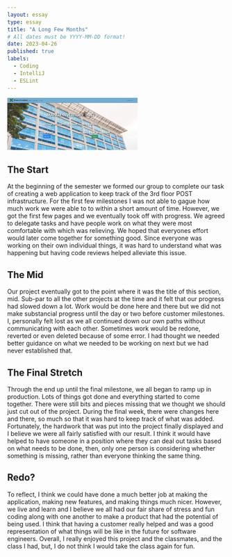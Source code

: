 ```yaml
---
layout: essay
type: essay
title: "A Long Few Months"
# All dates must be YYYY-MM-DD format!
date: 2023-04-26
published: true
labels:
  - Coding
  - IntelliJ
  - ESLint
---
```


<img width="300px" class="rounded float-start pe-4" src="../img/manoa-post.png">

## The Start
  At the beginning of the semester we formed our group to complete our task of creating a web application to keep track of the 3rd floor POST infrastructure. For the first few milestones I was not able to gague how much work we were able to to within a short amount of time. However, we got the first few pages and we eventually took off with progress. We agreed to delegate tasks and have people work on what they were most comfortable with which was relieving. We hoped that everyones effort would later come together for something good. Since everyone was working on their own individual things, it was hard to understand what was happening but having code reviews helped alleviate this issue.
  
## The Mid

  Our project eventually got to the point where it was the title of this section, mid. Sub-par to all the other projects at the time and it felt that our progress had slowed down a lot. Work would be done here and there but we did not make substancial progress until the day or two before customer milestones. I, personally felt lost as we all continued down our own paths without communicating with each other. Sometimes work would be redone, reverted or even deleted because of some error. I had thought we needed better guidance on what we needed to be working on next but we had never established that.
  
## The Final Stretch

  Through the end up until the final milestone, we all began to ramp up in production. Lots of things got done and everything started to come together. There were still bits and pieces missing that we thought we should just cut out of the project. During the final week, there were changes here and there, so much so that it was hard to keep track of what was added. Fortunately, the hardwork that was put into the project finally displayed and I believe we were all fairly satisfied with our result. I think it would have helped to have someone in a position where they can deal out tasks based on what needs to be done, then, only one person is considering whether something is missing, rather than everyone thinking the same thing.
  
## Redo?

  To reflect, I think we could have done a much better job at making the application, making new features, and making things much nicer. However, we live and learn and I believe we all had our fair share of stress and fun coding along with one another to make a product that had the potential of being used. I think that having a customer really helped and was a good representation of what things will be like in the future for software engineers. Overall, I really enjoyed this project and the classmates, and the class I had, but, I do not think I would take the class again for fun.
  

